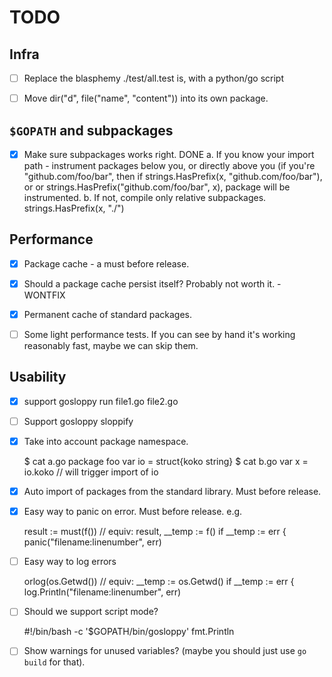 # TODO

## Infra

- [ ] Replace the blasphemy ./test/all.test is, with a python/go script

- [ ] Move dir("d", file("name", "content")) into its own package.

## `$GOPATH` and subpackages

- [x] Make sure subpackages works right. DONE
    a. If you know your import path - instrument packages below you, or directly above you
       (if you're "github.com/foo/bar", then if strings.HasPrefix(x, "github.com/foo/bar"), or
       or strings.HasPrefix("github.com/foo/bar", x), package will be instrumented.
    b. If not, compile only relative subpackages. strings.HasPrefix(x, "./")

## Performance

- [x] Package cache - a must before release.

- [x] Should a package cache persist itself? Probably not worth it. - WONTFIX

- [x] Permanent cache of standard packages.

- [ ] Some light performance tests. If you can see by hand it's working reasonably fast, maybe we can skip them.

## Usability

- [x] support gosloppy run file1.go file2.go

- [ ] Support gosloppy sloppify

- [x] Take into account package namespace.

    $ cat a.go
    package foo
    var io = struct{koko string}
    $ cat b.go
    var x = io.koko // will trigger import of io

- [x] Auto import of packages from the standard library. Must before release.

- [x] Easy way to panic on error. Must before release. e.g.

    result := must(f())
    // equiv:
    result, __temp := f()
    if __temp := err { panic("filename:linenumber", err)
   
- [ ] Easy way to log errors

    orlog(os.Getwd())
    // equiv:
    __temp := os.Getwd()
    if __temp := err { log.Println("filename:linenumber", err)

- [ ] Should we support script mode?

    #!/bin/bash -c '$GOPATH/bin/gosloppy'
    fmt.Println
    
- [ ] Show warnings for unused variables? (maybe you should just use `go build` for that).
